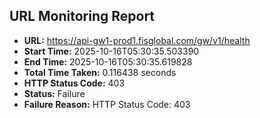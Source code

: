 ## URL Monitoring Report

- **URL:** https://api-gw1-prod1.fisglobal.com/gw/v1/health
- **Start Time:** 2025-10-16T05:30:35.503390
- **End Time:** 2025-10-16T05:30:35.619828
- **Total Time Taken:** 0.116438 seconds
- **HTTP Status Code:** 403
- **Status:** Failure
- **Failure Reason:** HTTP Status Code: 403
